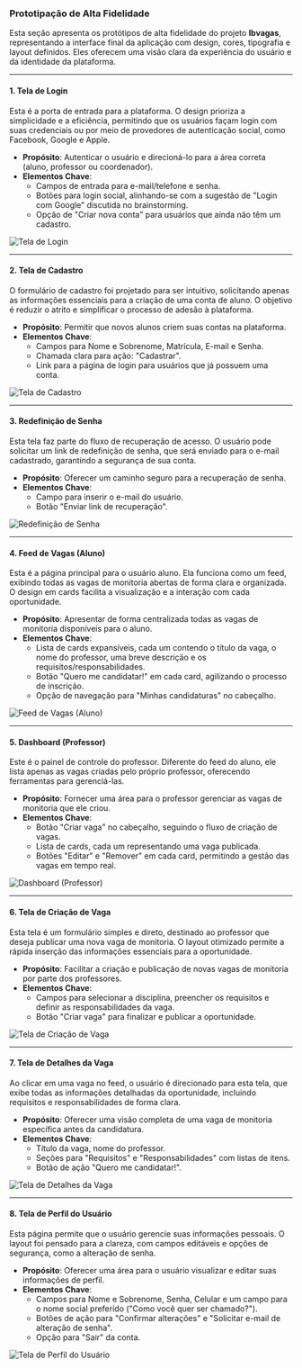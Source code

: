 ### Prototipação de Alta Fidelidade

Esta seção apresenta os protótipos de alta fidelidade do projeto **Ibvagas**, representando a interface final da aplicação com design, cores, tipografia e layout definidos. Eles oferecem uma visão clara da experiência do usuário e da identidade da plataforma.

---

#### **1. Tela de Login**

Esta é a porta de entrada para a plataforma. O design prioriza a simplicidade e a eficiência, permitindo que os usuários façam login com suas credenciais ou por meio de provedores de autenticação social, como Facebook, Google e Apple.

* **Propósito**: Autenticar o usuário e direcioná-lo para a área correta (aluno, professor ou coordenador).
* **Elementos Chave**:
    * Campos de entrada para e-mail/telefone e senha.
    * Botões para login social, alinhando-se com a sugestão de "Login com Google" discutida no brainstorming.
    * Opção de "Criar nova conta" para usuários que ainda não têm um cadastro.

![Tela de Login](0002.jpg)

---

#### **2. Tela de Cadastro**

O formulário de cadastro foi projetado para ser intuitivo, solicitando apenas as informações essenciais para a criação de uma conta de aluno. O objetivo é reduzir o atrito e simplificar o processo de adesão à plataforma.

* **Propósito**: Permitir que novos alunos criem suas contas na plataforma.
* **Elementos Chave**:
    * Campos para Nome e Sobrenome, Matrícula, E-mail e Senha.
    * Chamada clara para ação: "Cadastrar".
    * Link para a página de login para usuários que já possuem uma conta.

![Tela de Cadastro](0003.jpg)

---

#### **3. Redefinição de Senha**

Esta tela faz parte do fluxo de recuperação de acesso. O usuário pode solicitar um link de redefinição de senha, que será enviado para o e-mail cadastrado, garantindo a segurança de sua conta.

* **Propósito**: Oferecer um caminho seguro para a recuperação de senha.
* **Elementos Chave**:
    * Campo para inserir o e-mail do usuário.
    * Botão "Enviar link de recuperação".

![Redefinição de Senha](0008.jpg)

---

#### **4. Feed de Vagas (Aluno)**

Esta é a página principal para o usuário aluno. Ela funciona como um feed, exibindo todas as vagas de monitoria abertas de forma clara e organizada. O design em cards facilita a visualização e a interação com cada oportunidade.

* **Propósito**: Apresentar de forma centralizada todas as vagas de monitoria disponíveis para o aluno.
* **Elementos Chave**:
    * Lista de cards expansíveis, cada um contendo o título da vaga, o nome do professor, uma breve descrição e os requisitos/responsabilidades.
    * Botão "Quero me candidatar!" em cada card, agilizando o processo de inscrição.
    * Opção de navegação para "Minhas candidaturas" no cabeçalho.

![Feed de Vagas (Aluno)](image_22efaf.jpg)

---

#### **5. Dashboard (Professor)**

Este é o painel de controle do professor. Diferente do feed do aluno, ele lista apenas as vagas criadas pelo próprio professor, oferecendo ferramentas para gerenciá-las.

* **Propósito**: Fornecer uma área para o professor gerenciar as vagas de monitoria que ele criou.
* **Elementos Chave**:
    * Botão "Criar vaga" no cabeçalho, seguindo o fluxo de criação de vagas.
    * Lista de cards, cada um representando uma vaga publicada.
    * Botões "Editar" e "Remover" em cada card, permitindo a gestão das vagas em tempo real.

![Dashboard (Professor)](image_22efad.jpg)

---

#### **6. Tela de Criação de Vaga**

Esta tela é um formulário simples e direto, destinado ao professor que deseja publicar uma nova vaga de monitoria. O layout otimizado permite a rápida inserção das informações essenciais para a oportunidade.

* **Propósito**: Facilitar a criação e publicação de novas vagas de monitoria por parte dos professores.
* **Elementos Chave**:
    * Campos para selecionar a disciplina, preencher os requisitos e definir as responsabilidades da vaga.
    * Botão "Criar vaga" para finalizar e publicar a oportunidade.

![Tela de Criação de Vaga](image_22efb2.jpg)

---

#### **7. Tela de Detalhes da Vaga**

Ao clicar em uma vaga no feed, o usuário é direcionado para esta tela, que exibe todas as informações detalhadas da oportunidade, incluindo requisitos e responsabilidades de forma clara.

* **Propósito**: Oferecer uma visão completa de uma vaga de monitoria específica antes da candidatura.
* **Elementos Chave**:
    * Título da vaga, nome do professor.
    * Seções para "Requisitos" e "Responsabilidades" com listas de itens.
    * Botão de ação "Quero me candidatar!".

![Tela de Detalhes da Vaga](image_22f010.jpg)

---

#### **8. Tela de Perfil do Usuário**

Esta página permite que o usuário gerencie suas informações pessoais. O layout foi pensado para a clareza, com campos editáveis e opções de segurança, como a alteração de senha.

* **Propósito**: Oferecer uma área para o usuário visualizar e editar suas informações de perfil.
* **Elementos Chave**:
    * Campos para Nome e Sobrenome, Senha, Celular e um campo para o nome social preferido ("Como você quer ser chamado?").
    * Botões de ação para "Confirmar alterações" e "Solicitar e-mail de alteração de senha".
    * Opção para "Sair" da conta.

![Tela de Perfil do Usuário](0007.jpg)